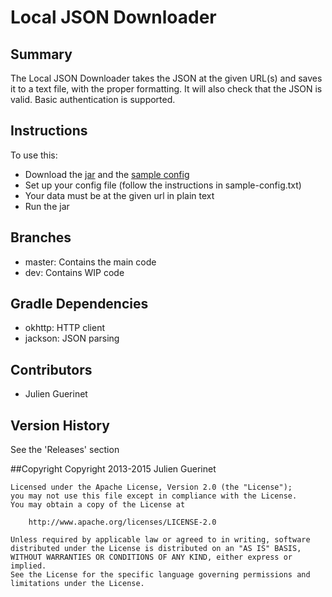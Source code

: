 # Local JSON Downloader

## Summary
The Local JSON Downloader takes the JSON at the given URL(s) and saves it to a text file, with the proper formatting.
It will also check that the JSON is valid. Basic authentication is supported.

## Instructions
To use this: 

* Download the [jar][1] and the [sample config][2]
* Set up your config file (follow the instructions in sample-config.txt)
* Your data must be at the given url in plain text
* Run the jar

[1]:https://github.com/jguerinet/local-json-downloader/releases/download/v1.5/local-json-downloader-1.5.jar
[2]:https://raw.githubusercontent.com/jguerinet/local-json-downloader/master/sample-config.txt

## Branches
* master: Contains the main code 
* dev: Contains WIP code

## Gradle Dependencies
* okhttp:   HTTP client
* jackson:  JSON parsing

## Contributors
* Julien Guerinet

## Version History
See the 'Releases' section

##Copyright 
    Copyright 2013-2015 Julien Guerinet

    Licensed under the Apache License, Version 2.0 (the "License");
    you may not use this file except in compliance with the License.
    You may obtain a copy of the License at
    
        http://www.apache.org/licenses/LICENSE-2.0
    
    Unless required by applicable law or agreed to in writing, software
    distributed under the License is distributed on an "AS IS" BASIS,
    WITHOUT WARRANTIES OR CONDITIONS OF ANY KIND, either express or implied.
    See the License for the specific language governing permissions and
    limitations under the License.
